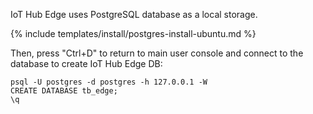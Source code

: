 
IoT Hub Edge uses PostgreSQL database as a local storage.

{% include templates/install/postgres-install-ubuntu.md %}

Then, press "Ctrl+D" to return to main user console and connect to the database to create IoT Hub Edge DB:

```text
psql -U postgres -d postgres -h 127.0.0.1 -W
CREATE DATABASE tb_edge;
\q
```